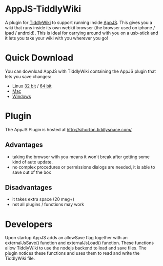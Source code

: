 AppJS-TiddlyWiki
================

A plugin for [TiddlyWiki](http://tiddlywiki.com/) to support running inside [AppJS](http://appjs.org/). This gives you a wiki that runs inside its
own webkit browser (the browser used on iphone / ipad / android). This is ideal for carrying around with you on a usb-stick
and it lets you take your wiki with you wherever you go!

Quick Download
==============

You can download AppJS with TiddlyWiki containing the AppJS plugin that lets you save changes:

* Linux [32 bit](https://github.com/downloads/sihorton/appjs-TiddlyWiki/appjs-tiddlywiki-linux-ia32.tar.gz) / [64 bit](https://github.com/downloads/sihorton/appjs-TiddlyWiki/appjs-tiddlywiki-linux-x64.tar.gz)
* [Mac](https://github.com/downloads/sihorton/appjs-TiddlyWiki/appjs-tiddlywiki-darwin-ia32.zip)
* [Windows](https://github.com/downloads/sihorton/appjs-TiddlyWiki/appjs-tiddlywiki-win32.zip)

Plugin
======
The AppJS Plugin is hosted at http://sihorton.tiddlyspace.com/ 


Advantages
----------
* taking the browser with you means it won't break after getting some kind of auto update.
* no complex procedures or permissions dialogs are needed, it is able to save out of the box

Disadvantages
-------------
* it takes extra space (20 meg+)
* not all plugins / functions may work


Developers
==========

Upon startup AppJS adds an allowSave flag together with an externalJsSave() function and externalJsLoad() function. These 
functions allow TiddlyWiki to use the nodejs backend to load and save files. The plugin notices these functions and uses them
to read and write the TiddlyWiki file.



